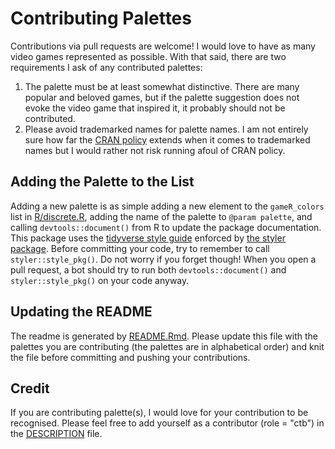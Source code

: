 # Contributing Palettes

Contributions via pull requests are welcome! I would love to have as many video
games represented as possible. With that said, there are two requirements I ask
of any contributed palettes: 

1. The palette must be at least somewhat distinctive. There are many popular and
   beloved games, but if the palette suggestion does not evoke the video game
   that inspired it, it probably should not be contributed. 
2. Please avoid trademarked names for palette names. I am not entirely sure how
   far the [CRAN policy](https://cran.r-project.org/web/packages/policies.html)
   extends when it comes to trademarked names but I would rather not risk
   running afoul of CRAN policy.

## Adding the Palette to the List

Adding a new palette is as simple adding a new element to the `gameR_colors`
list in [R/discrete.R](https://github.com/nathansam/gameR/blob/main/R/discrete.R),
adding the name of the palette to `@param palette`, and calling
`devtools::document()` from R to update the package documentation. This package
uses the [tidyverse style guide](https://style.tidyverse.org) enforced by
[the styler package](https://www.tidyverse.org/blog/2017/12/styler-1.0.0/).
Before committing your code, try to remember to call  `styler::style_pkg()`.
Do not worry if you forget though! When you open a pull request, a bot should
try to run both `devtools::document()` and `styler::style_pkg()` on your code
anyway.

## Updating the README

The readme is generated by [README.Rmd](https://github.com/nathansam/gameR/blob/main/README.Rmd).
Please update this file with the palettes you are contributing (the palettes are
in alphabetical order) and knit the file before committing and pushing your
contributions.

## Credit

If you are contributing palette(s), I would love for your contribution to be
recognised. Please feel free to add yourself as a contributor (role = "ctb") in
the [DESCRIPTION](DESCRIPTION) file. 
